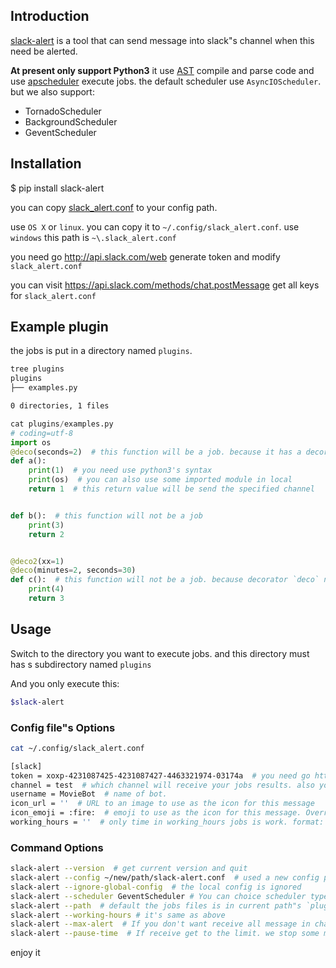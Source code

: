 ## Introduction

[slack-alert](https://github.com/dongweiming/slack-alert) is a tool that can send message into slack"s channel when this need be alerted.

**At present only support Python3** it use [AST](https://docs.python.org/3/library/ast.html) compile and parse code and use [apscheduler](http://apscheduler.readthedocs.org/) execute jobs.
the default scheduler use `AsyncIOScheduler`. but we also support:

* TornadoScheduler
* BackgroundScheduler
* GeventScheduler

## Installation

$ pip install slack-alert

you can copy [slack_alert.conf](https://github.com/dongweiming/slack-alert/blob/master/slack_alert.conf) to your config path.

use `OS X` or `linux`. you can copy it to `~/.config/slack_alert.conf`. use `windows` this path is `~\.slack_alert.conf`

you need go http://api.slack.com/web generate token and modify `slack_alert.conf`

you can visit https://api.slack.com/methods/chat.postMessage get all keys for `slack_alert.conf`

## Example plugin

the jobs is put in a directory named `plugins`.

```bash
tree plugins
plugins
├── examples.py

0 directories, 1 files
```

```python
cat plugins/examples.py
# coding=utf-8
import os
@deco(seconds=2)  # this function will be a job. because it has a decorator that contains `hours|seconds|minutes|days`
def a():
    print(1)  # you need use python3's syntax
    print(os)  # you can also use some imported module in local
    return 1  # this return value will be send the specified channel


def b():  # this function will not be a job
    print(3)
    return 2


@deco2(xx=1)
@deco(minutes=2, seconds=30)
def c():  # this function will not be a job. because decorator `deco` need in the outside
    print(4)
    return 3
```


## Usage

Switch to the directory you want to execute jobs. and this directory must has s subdirectory named `plugins`

And you only execute this:

```bash
$slack-alert
```

### Config file"s Options

```bash
cat ~/.config/slack_alert.conf

[slack]
token = xoxp-4231087425-4231087427-4463321974-03174a  # you need go http://api.slack.com/web register token
channel = test  # which channel will receive your jobs results. also you can send the message to someone directly. this is user's id.
username = MovieBot  # name of bot.
icon_url = ''  # URL to an image to use as the icon for this message
icon_emoji = :fire:  # emoji to use as the icon for this message. Overrides icon_url.
working_hours = ''  # only time in working_hours jobs is work. format: `9:30-19:00`,`9:00-12:00,13:00-18:00`
```

### Command Options

```bash
slack-alert --version  # get current version and quit
slack-alert --config ~/new/path/slack-alert.conf  # used a new config path
slack-alert --ignore-global-config  # the local config is ignored
slack-alert --scheduler GeventScheduler # You can choice scheduler type in (AsyncIOScheduler, BackgroundScheduler, GeventScheduler, TornadoScheduler). default is AsyncIOScheduler
slack-alert --path  # default the jobs files is in current path"s `plugins` sub directory. you can use other path"s `plugins` sub directory.
slack-alert --working-hours # it's same as above
slack-alert --max-alert  # If you don't want receive all message in channel. you can use this. this job will send count don't exceed this limit until the pause time pass
slack-alert --pause-time  # If receive get to the limit. we stop some minutes.


```


enjoy it
